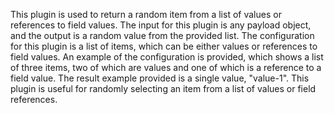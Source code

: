 This plugin is used to return a random item from a list of values or references to field values. The input for this plugin is any payload object, and the output is a random value from the provided list. The configuration for this plugin is a list of items, which can be either values or references to field values. An example of the configuration is provided, which shows a list of three items, two of which are values and one of which is a reference to a field value. The result example provided is a single value, "value-1". This plugin is useful for randomly selecting an item from a list of values or field references.

